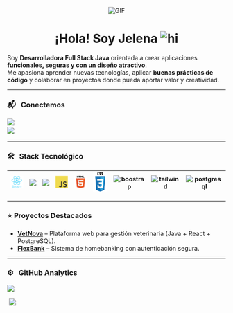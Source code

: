 <p align="center">
<img alt="GIF" src="https://github.com/arsentieva/arsentieva/blob/main/code.gif?raw=true" height="280" />
<p/>
<h1 align="center"> ¡Hola! Soy Jelena <img src="https://user-images.githubusercontent.com/1303154/88677602-1635ba80-d120-11ea-84d8-d263ba5fc3c0.gif" width="28px" alt="hi"></h1>

Soy **Desarrolladora Full Stack Java** orientada a crear aplicaciones **funcionales, seguras y con un diseño atractivo**.  
Me apasiona aprender nuevas tecnologías, aplicar **buenas prácticas de código** y colaborar en proyectos donde pueda aportar valor y creatividad.

---

### 📬 &nbsp; Conectemos
[<img src="https://img.shields.io/badge/linkedin-%230077B5.svg?&style=for-the-badge&logo=linkedin&logoColor=white" />](https://www.linkedin.com/in/jelena-palavecino-450817317/)  
[<img src="https://img.shields.io/badge/email-%23EA4335.svg?&style=for-the-badge&logo=gmail&logoColor=white" />](mailto:jelenajppalavecino@gmail.com)

<hr>

### 🛠 &nbsp; Stack Tecnológico

|<img src="https://raw.githubusercontent.com/devicons/devicon/master/icons/react/react-original-wordmark.svg" width=40> | <img src="https://www.vectorlogo.zone/logos/springio/springio-icon.svg" width=40> | <img src="https://www.vectorlogo.zone/logos/java/java-vertical.svg" width="40"> | <img src="https://raw.githubusercontent.com/devicons/devicon/master/icons/javascript/javascript-original.svg" width="40"> | <img src="https://raw.githubusercontent.com/devicons/devicon/master/icons/html5/html5-original-wordmark.svg" alt="html5" width="40"> | <img src="https://raw.githubusercontent.com/devicons/devicon/master/icons/css3/css3-original-wordmark.svg" alt="css3" width="45" height="45"/> | <img src="https://www.vectorlogo.zone/logos/getbootstrap/getbootstrap-icon.svg" alt="boostrap" width="40"> | <img src="https://www.vectorlogo.zone/logos/tailwindcss/tailwindcss-icon.svg" alt="tailwind" width="40"> | <img src="https://www.vectorlogo.zone/logos/postgresql/postgresql-icon.svg" alt="postgresql" width="40"> |
|:-:|:-:|:-:|:-:|:-:|:-:|:-:|:-:|:-:|

---

### ⭐ Proyectos Destacados
- [**VetNova**](https://vetnova.onrender.com/) – Plataforma web para gestión veterinaria (Java + React + PostgreSQL).  
- [**FlexBank**](https://homebanking-front-ttiy.onrender.com/) – Sistema de homebanking con autenticación segura.  

<hr>

### ⚙️ &nbsp; GitHub Analytics
 
<p><img align="center" src="https://github-readme-stats.vercel.app/api?username=Jelejp&theme=radical&show_icons=true" /></p>
<p>&nbsp;<img align="center" src="https://github-readme-stats.vercel.app/api/top-langs/?username=Jelejp&theme=radical&layout=compact" width="410" /></p>
